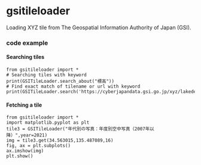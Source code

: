 # gsitileloader
Loading XYZ tile from The Geospatial Information Authority of Japan (GSI).


### code example
#### Searching tiles
```
from gsitileloader import *
# Searching tiles with keyword
print(GSITileLoader.search_about("標高"))
# Find exact match of tilename or url with keyword
print(GSITileLoader.search('https://cyberjapandata.gsi.go.jp/xyz/lakedepth/{z}/{x}/{y}.png'))
```

#### Fetching a tile
```
from gsitileloader import *
import matplotlib.pyplot as plt
tile3 = GSITileLoader("年代別の写真：年度別空中写真（2007年以降）",year=2021)
img = tile3.get(34.563015,135.487089,16)
fig, ax = plt.subplots()
ax.imshow(img)
plt.show()
```

